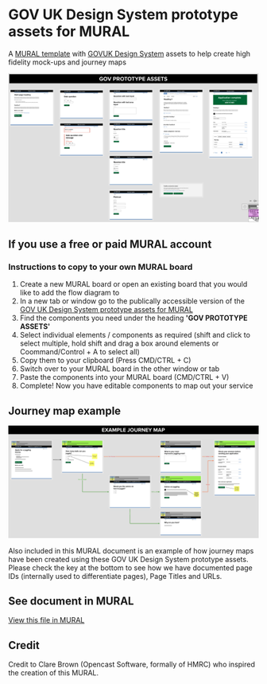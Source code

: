 # GOV UK Design System prototype assets for MURAL
A [MURAL template](https://app.mural.co/t/dwpdigital7412/m/dwpdigital7412/1659616317884/b2e6ecb0cc0a240f70ccb96a8c7fa7583c307f57?sender=u0c01283ea463969a62998846) with [GOVUK Design System](https://gov.uk/design-system) assets to help create high fidelity mock-ups and journey maps

![Preview screenshot of the MURAL file](MURAL_GOV_prototype_assets.png)

## If you use a free or paid MURAL account

### Instructions to copy to your own MURAL board

1. Create a new MURAL board or open an existing board that you would like to add the flow diagram to
2. In a new tab or window go to the publically accessible version of the [GOV UK Design System prototype assets for MURAL](https://app.mural.co/t/dwpdigital7412/m/dwpdigital7412/1659616317884/b2e6ecb0cc0a240f70ccb96a8c7fa7583c307f57?sender=u0c01283ea463969a62998846)
3. Find the components you need under the heading **'GOV PROTOTYPE ASSETS'**
4. Select individual elements / components as required (shift and click to select multiple, hold shift and drag a box around elements or Coommand/Control + A to select all)
5. Copy them to your clipboard (Press CMD/CTRL + C)
6. Switch over to your MURAL board in the other window or tab
7. Paste the components into your MURAL board (CMD/CTRL + V)
8. Complete! Now you have editable components to map out your service

## Journey map example

![Preview screenshot of the MURAL file](MURAL_example_journey_map.png)

Also included in this MURAL document is an example of how journey maps have been created using these GOV UK Design System prototype assets. Please check the key at the bottom to see how we have documented page IDs (internally used to differentiate pages), Page Titles and URLs. 

## See document in MURAL

[View this file in MURAL](https://app.mural.co/t/dwpdigital7412/m/dwpdigital7412/1659616317884/b2e6ecb0cc0a240f70ccb96a8c7fa7583c307f57?sender=u0c01283ea463969a62998846)

## Credit

Credit to Clare Brown (Opencast Software, formally of HMRC) who inspired the creation of this MURAL.
